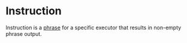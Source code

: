 # Instruction

Instruction is a [phrase](Phrase.md) for a specific executor that results in non-empty phrase output.
